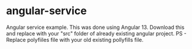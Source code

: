 # angular-service
Angular service example.
This was done using Angular 13.
Download this and replace with your "src" folder of already existing angular project.
PS - Replace polyfiiles file with your old existing pollyfills file.
